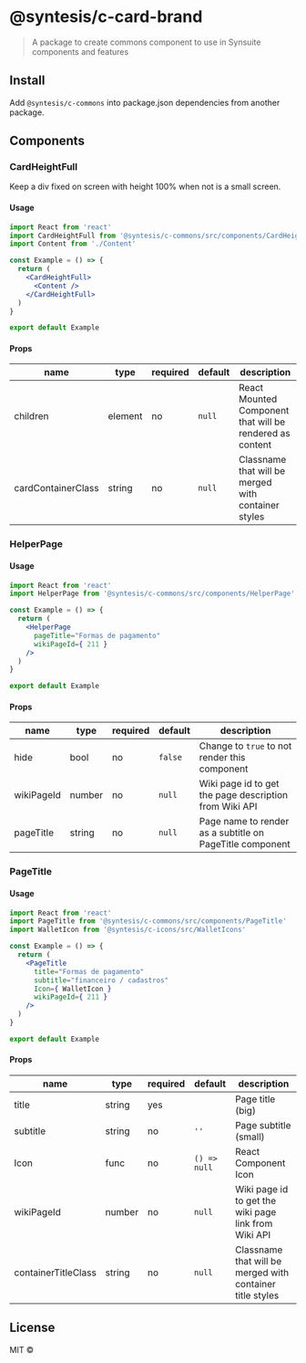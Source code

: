 # @syntesis/c-card-brand

> A package to create commons component to use in Synsuite components and features

## Install
Add `@syntesis/c-commons` into package.json dependencies from another package.

## Components

### CardHeightFull
Keep a div fixed on screen with height 100% when not is a small screen.
#### Usage
```jsx
import React from 'react'
import CardHeightFull from '@syntesis/c-commons/src/components/CardHeightFull'
import Content from './Content'

const Example = () => {
  return (
    <CardHeightFull>
      <Content />
    </CardHeightFull>
  )
}

export default Example
```
#### Props
| name               	| type    	| required 	| default 	| description                                               	|
|--------------------	|---------	|----------	|---------	|-----------------------------------------------------------	|
| children           	| element 	| no       	| `null`  	| React Mounted Component that will be rendered as content  	|
| cardContainerClass 	| string  	| no       	| `null`  	| Classname that will be merged with container styles       	|

### HelperPage
#### Usage
```jsx
import React from 'react'
import HelperPage from '@syntesis/c-commons/src/components/HelperPage'

const Example = () => {
  return (
    <HelperPage
      pageTitle="Formas de pagamento"
      wikiPageId={ 211 }
    />
  )
}

export default Example
```
#### Props
| name       	| type   	| required 	| default 	| description                                              	|
|------------	|--------	|----------	|---------	|----------------------------------------------------------	|
| hide       	| bool   	| no       	| `false` 	| Change to `true` to not render this component            	|
| wikiPageId 	| number 	| no       	| `null`  	| Wiki page id to get the page description from Wiki API   	|
| pageTitle  	| string 	| no       	| `null`  	| Page name to render as a subtitle on PageTitle component 	|

### PageTitle
#### Usage
```jsx
import React from 'react'
import PageTitle from '@syntesis/c-commons/src/components/PageTitle'
import WalletIcon from '@syntesis/c-icons/src/WalletIcons'

const Example = () => {
  return (
    <PageTitle
      title="Formas de pagamento"
      subtitle="financeiro / cadastros"
      Icon={ WalletIcon }
      wikiPageId={ 211 }
    />
  )
}

export default Example
```
#### Props
| name                	| type   	| required 	| default      	| description                                               	|
|---------------------	|--------	|----------	|--------------	|-----------------------------------------------------------	|
| title               	| string 	| yes      	|              	| Page title (big)                                          	|
| subtitle            	| string 	| no       	| `''`         	| Page subtitle (small)                                     	|
| Icon                	| func   	| no       	| `() => null` 	| React Component Icon                                      	|
| wikiPageId          	| number 	| no       	| `null`       	| Wiki page id to get the wiki page link from Wiki API        |
| containerTitleClass 	| string 	| no       	| `null`       	| Classname that will be merged with container title styles 	|

## License

MIT © [](https://github.com/)
